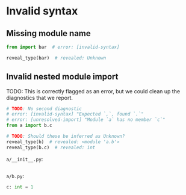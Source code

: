 # Invalid syntax

## Missing module name

```py
from import bar  # error: [invalid-syntax]

reveal_type(bar)  # revealed: Unknown
```

## Invalid nested module import

TODO: This is correctly flagged as an error, but we could clean up the diagnostics that we report.

```py
# TODO: No second diagnostic
# error: [invalid-syntax] "Expected `,`, found `.`"
# error: [unresolved-import] "Module `a` has no member `c`"
from a import b.c

# TODO: Should these be inferred as Unknown?
reveal_type(b)  # revealed: <module 'a.b'>
reveal_type(b.c)  # revealed: int
```

`a/__init__.py`:

```py
```

`a/b.py`:

```py
c: int = 1
```
